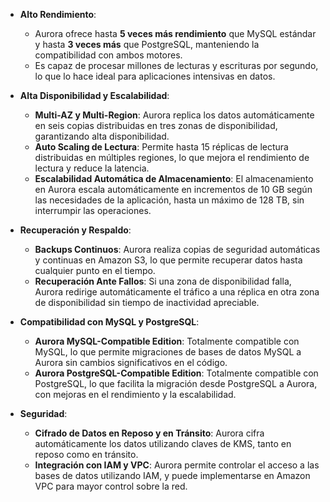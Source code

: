 - **Alto Rendimiento**:
    
    - Aurora ofrece hasta **5 veces más rendimiento** que MySQL estándar y hasta **3 veces más** que PostgreSQL, manteniendo la compatibilidad con ambos motores.
    - Es capaz de procesar millones de lecturas y escrituras por segundo, lo que lo hace ideal para aplicaciones intensivas en datos.
- **Alta Disponibilidad y Escalabilidad**:
    
    - **Multi-AZ y Multi-Region**: Aurora replica los datos automáticamente en seis copias distribuidas en tres zonas de disponibilidad, garantizando alta disponibilidad.
    - **Auto Scaling de Lectura**: Permite hasta 15 réplicas de lectura distribuidas en múltiples regiones, lo que mejora el rendimiento de lectura y reduce la latencia.
    - **Escalabilidad Automática de Almacenamiento**: El almacenamiento en Aurora escala automáticamente en incrementos de 10 GB según las necesidades de la aplicación, hasta un máximo de 128 TB, sin interrumpir las operaciones.
- **Recuperación y Respaldo**:
    
    - **Backups Continuos**: Aurora realiza copias de seguridad automáticas y continuas en Amazon S3, lo que permite recuperar datos hasta cualquier punto en el tiempo.
    - **Recuperación Ante Fallos**: Si una zona de disponibilidad falla, Aurora redirige automáticamente el tráfico a una réplica en otra zona de disponibilidad sin tiempo de inactividad apreciable.
- **Compatibilidad con MySQL y PostgreSQL**:
    
    - **Aurora MySQL-Compatible Edition**: Totalmente compatible con MySQL, lo que permite migraciones de bases de datos MySQL a Aurora sin cambios significativos en el código.
    - **Aurora PostgreSQL-Compatible Edition**: Totalmente compatible con PostgreSQL, lo que facilita la migración desde PostgreSQL a Aurora, con mejoras en el rendimiento y la escalabilidad.
- **Seguridad**:
    
    - **Cifrado de Datos en Reposo y en Tránsito**: Aurora cifra automáticamente los datos utilizando claves de KMS, tanto en reposo como en tránsito.
    - **Integración con IAM y VPC**: Aurora permite controlar el acceso a las bases de datos utilizando IAM, y puede implementarse en Amazon VPC para mayor control sobre la red.